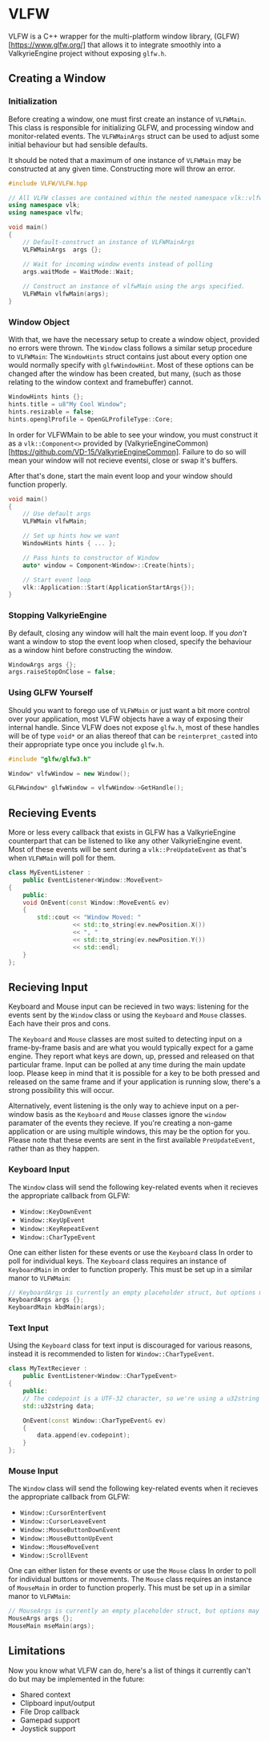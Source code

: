 # VLFW

VLFW is a C++ wrapper for the multi-platform window library, (GLFW)[https://www.glfw.org/] that allows it to integrate smoothly into a ValkyrieEngine project without exposing `glfw.h`.

## Creating a Window

### Initialization

Before creating a window, one must first create an instance of `VLFWMain`. This class is responsible for initializing GLFW, and processing window and monitor-related events. The `VLFWMainArgs` struct can be used to adjust some initial behaviour but had sensible defaults.

It should be noted that a maximum of one instance of `VLFWMain` may be constructed at any given time. Constructing more will throw an error.

```cpp
#include VLFW/VLFW.hpp

// All VLFW classes are contained within the nested namespace vlk::vlfw
using namespace vlk;
using namespace vlfw;

void main()
{
    // Default-construct an instance of VLFWMainArgs
    VLFWMainArgs  args {};

    // Wait for incoming window events instead of polling
    args.waitMode = WaitMode::Wait;
    
    // Construct an instance of vlfwMain using the args specified.
    VLFWMain vlfwMain(args);
}
```

### Window Object

With that, we have the necessary setup to create a window object, provided no errors were thrown. The `Window` class follows a similar setup procedure to `VLFWMain`: The `WindowHints` struct contains just about every option one would normally specify with `glfwWindowHint`. Most of these options can be changed after the window has been created, but many, (such as those relating to the window context and framebuffer) cannot.

```cpp
WindowHints hints {};
hints.title = u8"My Cool Window";
hints.resizable = false;
hints.openglProfile = OpenGLProfileType::Core;
```

In order for VLFWMain to be able to see your window, you must construct it as a `vlk::Component<>` provided by (ValkyrieEngineCommon)[https://github.com/VD-15/ValkyrieEngineCommon]. Failure to do so will mean your window will not recieve eventsi, close or swap it's buffers.

After that's done, start the main event loop and your window should function properly.

```cpp
void main()
{
    // Use default args
    VLFWMain vlfwMain;

    // Set up hints how we want
    WindowHints hints { ... };

    // Pass hints to constructor of Window
    auto* window = Component<Window>::Create(hints);

    // Start event loop
    vlk::Application::Start(ApplicationStartArgs{});
}
```

### Stopping ValkyrieEngine

By default, closing any window will halt the main event loop. If you *don't* want a window to stop the event loop when closed, specify the behaviour as a window hint before constructing the window.

```cpp
WindowArgs args {};
args.raiseStopOnClose = false;
```

### Using GLFW Yourself

Should you want to forego use of `VLFWMain` or just want a bit more control over your application, most VLFW objects have a way of exposing their internal handle. Since VLFW does not expose `glfw.h`, most of these handles will be of type `void*` or an alias thereof that can be `reinterpret_cast`ed into their appropriate type once you include `glfw.h`.

```cpp
#include "glfw/glfw3.h"

Window* vlfwWindow = new Window();

GLFWwindow* glfwWindow = vlfwWindow->GetHandle();
```

## Recieving Events

More or less every callback that exists in GLFW has a ValkyrieEngine counterpart that can be listened to like any other ValkyrieEngine event. Most of these events will be sent during a `vlk::PreUpdateEvent` as that's when `VLFWMain` will poll for them.

```cpp
class MyEventListener :
    public EventListener<Window::MoveEvent>
{
    public:
    void OnEvent(const Window::MoveEvent& ev)
    {
        std::cout << "Window Moved: "
                  << std::to_string(ev.newPosition.X())
                  << ", "
                  << std::to_string(ev.newPosition.Y())
                  << std::endl;
    }
};
```

## Recieving Input

Keyboard and Mouse input can be recieved in two ways: listening for the events sent by the `Window` class or using the `Keyboard` and `Mouse` classes. Each have their pros and cons.

The `Keyboard` and `Mouse` classes are most suited to detecting input on a frame-by-frame basis and are what you would typically expect for a game engine. They report what keys are down, up, pressed and released on that particular frame. Input can be polled at any time during the main update loop. Please keep in mind that it is possible for a key to be both pressed and released on the same frame and if your application is running slow, there's a strong possibility this will occur.

Alternatively, event listening is the only way to achieve input on a per-window basis as the `Keyboard` and `Mouse` classes ignore the `window` paramater of the events they recieve. If you're creating a non-game application or are using multiple windows, this may be the option for you. Please note that these events are sent in the first available `PreUpdateEvent`, rather than as they happen.

### Keyboard Input

The `Window` class will send the following key-related events when it recieves the appropriate callback from GLFW:

- `Window::KeyDownEvent`
- `Window::KeyUpEvent`
- `Window::KeyRepeatEvent`
- `Window::CharTypeEvent`

One can either listen for these events or use the `Keyboard` class In order to poll for individual keys. The `Keyboard` class requires an instance of `KeyboardMain` in order to function properly. This must be set up in a similar manor to `VLFWMain`:

```cpp
// KeyboardArgs is currently an empty placeholder struct, but options may be added later
KeyboardArgs args {};
KeyboardMain kbdMain(args);
```

### Text Input

Using the `Keyboard` class for text input is discouraged for various reasons, instead it is recommended to listen for `Window::CharTypeEvent`.

```cpp
class MyTextReciever :
    public EventListener<Window::CharTypeEvent>
{
    public:
    // The codepoint is a UTF-32 character, so we're using a u32string
    std::u32string data;

    OnEvent(const Window::CharTypeEvent& ev)
    {
        data.append(ev.codepoint);
    }
};
```

### Mouse Input

The `Window` class will send the following key-related events when it recieves the appropriate callback from GLFW:

- `Window::CursorEnterEvent`
- `Window::CursorLeaveEvent`
- `Window::MouseButtonDownEvent`
- `Window::MouseButtonUpEvent`
- `Window::MouseMoveEvent`
- `Window::ScrollEvent`

One can either listen for these events or use the `Mouse` class In order to poll for individual buttons or movements. The `Mouse` class requires an instance of `MouseMain` in order to function properly. This must be set up in a similar manor to `VLFWMain`:

```cpp
// MouseArgs is currently an empty placeholder struct, but options may be added later
MouseArgs args {};
MouseMain mseMain(args);
```

## Limitations

Now you know what VLFW can do, here's a list of things it currently can't do but may be implemented in the future:

- Shared context
- Clipboard input/output
- File Drop callback
- Gamepad support
- Joystick support
